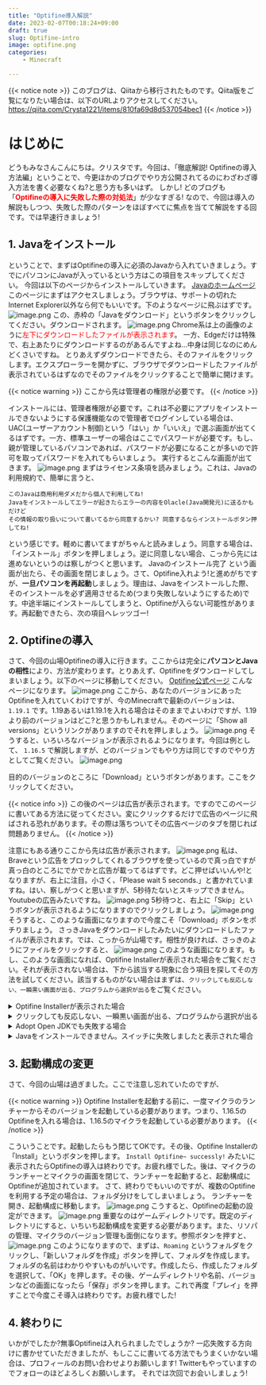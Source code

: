 ```yaml
---
title: "Optifine導入解説"
date: 2023-02-07T00:18:24+09:00
draft: true
slug: Optifine-intro
image: optifine.png
categories:
    - Minecraft

---
```

{{< notice note >}}
このブログは、Qiitaから移行されたものです。Qiita版をご覧になりたい場合は、以下のURLよりアクセスしてください。  
https://qiita.com/Crysta1221/items/810fa69d8d537054bec1
{{< /notice >}}

# はじめに
どうもみなさんこんにちは。クリスタです。今回は、「徹底解説! Optifineの導入方法編」ということで、今更ほかのブログでやり方公開されてるのにわざわざ導入方法を書く必要なくね?と思う方も多いはず。
しかし! どのブログも「<font color="Red">**Optifineの導入に失敗した際の対処法**</font>」が少なすぎる!
なので、今回は導入の解説もしつつ、失敗した際のパターンをほぼすべてに焦点を当てて解説をする回です。では早速行きましょう!

## 1. Javaをインストール
ということで、まずはOptifineの導入に必須のJavaから入れていきましょう。すでにパソコンにJavaが入っているという方はこの項目をスキップしてください。
今回は以下のページからインストールしていきます。
[Javaのホームページ](https://www.java.com/ja/download/)
このページにまずはアクセスしましょう。ブラウザは、サポートの切れたInternet Explorer以外なら何でもいいです。下のようなページに飛ぶはずです。
![image.png](https://qiita-image-store.s3.ap-northeast-1.amazonaws.com/0/2467860/713b6a8f-44fe-a522-d997-4c98c4b8ae39.png)
この、赤枠の「Javaをダウンロード」というボタンをクリックしてください。ダウンロードされます。
![image.png](https://qiita-image-store.s3.ap-northeast-1.amazonaws.com/0/2467860/798bd9dc-c2f2-a6f6-f73c-f33cd431110f.png)
Chrome系は上の画像のように<font color="red">左下にダウンロードしたファイルが表示されます</font>。
一方、Edgeだけは特殊で、右上あたりにダウンロードするのがあるんですよね...中身は同じなのにめんどくさいですね。
とりあえずダウンロードできたら、そのファイルをクリックします。エクスプローラーを開かずに、ブラウザでダウンロードしたファイルが表示されているはずなのでそのファイルをクリックすることで簡単に開けます。

{{< notice warning >}}
ここから先は管理者の権限が必要です。
{{< /notice >}}

インストールには、管理者権限が必要です。これは不必要にアプリをインストールできないようにする保護機能なので管理者でログインしている場合は、UAC(ユーザーアカウント制御)という「はい」か「いいえ」で選ぶ画面が出てくるはずです。一方、標準ユーザーの場合はここでパスワードが必要です。もし、親が管理しているパソコンであれば、パスワードが必要になることが多いので許可を取ってパスワードを入れてもらいましょう。
実行するとこんな画面が出てきます。
![image.png](https://qiita-image-store.s3.ap-northeast-1.amazonaws.com/0/2467860/545c32c6-e38c-0a71-4526-6e619a54c5c9.png)
まずはライセンス条項を読みましょう。これは、Javaの利用規約で、簡単に言うと、
```
このJavaは商用利用ダメだから個人で利用してね! 
Javaをインストールしてエラーが起きたらエラーの内容をOlacle(Java開発元)に送るかもだけど
その情報の取り扱いについて書いてるから同意するかい? 同意するならインストールボタン押してね!
```
という感じです。軽めに書いてますがちゃんと読みましょう。同意する場合は、「インストール」ボタンを押しましょう。逆に同意しない場合、こっから先には進めないというのは察しがつくと思います。
Javaのインストール完了 という画面が出たら、その画面を閉じましょう。さて、Optifine入れよう!と進めがちですが、**一旦パソコンを再起動**しましょう。理由は、Javaをインストールした際、そのインストールを必ず適用させるため(つまり失敗しないようにするため)です。中途半端にインストールしてしまうと、Optifineが入らない可能性があります。再起動できたら、次の項目へレッツゴー!

## 2. Optifineの導入
さて、今回の山場Optifineの導入に行きます。ここからは完全に**パソコンとJavaの相性**により、方法が変わります。とりあえず、Optifineをダウンロードしてしまいましょう。以下のページに移動してください。
[Optifine公式ページ](https://optifine.net/downloads)
こんなページになります。
![image.png](https://qiita-image-store.s3.ap-northeast-1.amazonaws.com/0/2467860/31f46862-7d6f-c448-e343-c76ae0313651.png)
ここから、あなたのバージョンにあったOptifineを入れていくわけですが、今のMinecraftで最新のバージョンは、 `1.19.1` です。1.19あるいは1.19.1を入れる場合はそのままでよいわけですが、1.19より前のバージョンはどこ?と思うかもしれません。そのページに「Show all versions」というリンクがありますのでそれを押しましょう。
![image.png](https://qiita-image-store.s3.ap-northeast-1.amazonaws.com/0/2467860/1757c2d6-b8d8-9f3f-789f-24c4647be000.png)
そうすると、いろいろなバージョンが表示されるようになります。今回は例として、 `1.16.5` で解説しますが、どのバージョンでもやり方は同じですのでやり方としてご覧ください。
![image.png](https://qiita-image-store.s3.ap-northeast-1.amazonaws.com/0/2467860/e7762219-ddde-9562-a24a-30e031b9ba90.png)

目的のバージョンのところに「Download」というボタンがあります。ここをクリックしてください。

{{< notice info >}}
この後のページは広告が表示されます。ですのでこのページに書いてある方法に従ってください。変にクリックするだけで広告のページに飛ばされる恐れがあります。その際は落ちついてその広告ページのタブを閉じれば問題ありません。
{{< /notice >}}


注意にもある通りここから先は広告が表示されます。
![image.png](https://qiita-image-store.s3.ap-northeast-1.amazonaws.com/0/2467860/7a6d9d6c-345b-2eed-0a09-615baf2d2211.png)
私は、Braveという広告をブロックしてくれるブラウザを使っているので真っ白ですが真っ白のところにでかでかと広告が載ってるはずです。どこ押せばいいんや!となりますが、右上に注目。小さく、「Please wait 5 seconds.」と書かれていますね。はい、察しがつくと思いますが、5秒待たないとスキップできません。Youtubeの広告みたいですね。
![image.png](https://qiita-image-store.s3.ap-northeast-1.amazonaws.com/0/2467860/05bb40de-a61b-fbb1-6ad9-f7a25baac877.png)
5秒待つと、右上に「Skip」というボタンが表示されるようになりますのでクリックしましょう。
![image.png](https://qiita-image-store.s3.ap-northeast-1.amazonaws.com/0/2467860/ad635e17-6dbd-2018-d28f-b3a5ee14676f.png)
そうすると、このような画面になりますので今度こそ「Download」ボタンをポチりましょう。
さっきJavaをダウンロードしたみたいにダウンロードしたファイルが表示されます。では、こっからが山場です。相性が良ければ、さっきのようにファイルをクリックすると、
![image.png](https://qiita-image-store.s3.ap-northeast-1.amazonaws.com/0/2467860/c952bc13-d76b-3a50-2d65-46ba0ed79ae7.png)
このような画面になります。もし、このような画面になれば、Optifine Installerが表示された場合をご覧ください。それが表示されない場合は、下から該当する現象に合う項目を探してその方法を試してください。該当するものがない場合はまずは、`クリックしても反応しない、一瞬黒い画面が出る、プログラムから選択が出る`をご覧ください。

<details><summary>Optifine Installerが表示された場合</summary>

成功です! やりましたね! [3.起動構成の変更](#3-起動構成の変更) に移動して、残りの設定を済ませてしまいましょう。

</details>

<details><summary>クリックしても反応しない、一瞬黒い画面が出る、プログラムから選択が出る</summary>

残念ながら、Javaとの相性が良くないようです。JDKを入れてみましょう。今回は、Adopt Open JDKというものを使います。本当は、Olacle のOpen JDKを使ってもいいのですが、Javaのバージョン管理が簡単なAdopt Open JDKがおすすめなのでこちらで。
[Adopt Open JDKのページ](https://adoptopenjdk.net/)
![image.png](https://qiita-image-store.s3.ap-northeast-1.amazonaws.com/0/2467860/b42a2f1f-7fdb-2798-2e59-fece4d1d26d7.png)
このページに移動したら、まずは、1. Choose a version という項目があるので、それを一番下の「Open JDK 16(Latest)」にします。「Open JDK 16(Latest)」をクリックすると、選択できます。2はそのままでOKです。
![image.png](https://qiita-image-store.s3.ap-northeast-1.amazonaws.com/0/2467860/cfee6388-4859-f5db-b9de-fc040f0a1067.png)
上のようになったら、あとは赤枠のボタンを押してください。
![image.png](https://qiita-image-store.s3.ap-northeast-1.amazonaws.com/0/2467860/f48b6353-8d3e-d032-dfa4-2af68fe343aa.png)
今度はこんなページに飛ばされます。少し下にスクロールして下の画像と同じ場所まで移動してください。
Windowsの場合は、Windows x64 というものを探します。ここではWindowsで説明します。Mac、Linuxの場合も同様に探してください。
![image.png](https://qiita-image-store.s3.ap-northeast-1.amazonaws.com/0/2467860/f13ca58a-8692-8680-b224-411fe8c501c9.png)
Windowsの場合、上の画面まで行けたら、「Msi」というボタンを押してください。Msiというのはインストーラのことで、自動でJavaを入れてくれる便利なものです。ZipはインストールするものでなくJavaをそのままZipにしただけのものです。クリックすると、1.同様にダウンロードされます。またそれをクリックして実行します。
これも管理者権限が必要です。実行すると、以下の画面になります。
![image.png](https://qiita-image-store.s3.ap-northeast-1.amazonaws.com/0/2467860/2ca5c7c9-f392-ec2c-f3e2-225d0421f8fc.png)
Adopt Open JDK 11の画面ですが、16も変わりはありません。「次へ」をクリックします。
![image.png](https://qiita-image-store.s3.ap-northeast-1.amazonaws.com/0/2467860/c00c8ba4-160e-1e96-5dbe-4bff5e9bad20.png)
まず、`Set JAVA_HOME variable` を有効にします。×ボタンをクリックして、`ローカルハードドライブにインストール` をクリックして有効にします。
次に、その下、`JavaSoft(Olacle) registory keys` も同じようにしてローカルハードドライブにインストールにしてください。その後、「次へ」をクリックし、その後「インストール」をクリックしてください。
これで、Adopt Open JDKがインストールされます。インストール完了と表示されたらまたパソコンを再起動します。再起動後、エクスプローラーを開きます。その後、ダウンロードをクリックします。
![image.png](https://qiita-image-store.s3.ap-northeast-1.amazonaws.com/0/2467860/67b4924b-634b-9a87-9f7d-080af7bb4584.png)
その中にある、「Optifine～」で始まるファイルを探します。
![image.png](https://qiita-image-store.s3.ap-northeast-1.amazonaws.com/0/2467860/51e81979-05ad-f00f-fdc3-2619ff793ab9.png)
見つかったらダブルクリックして開きます。もし、成功していれば、2.Optifineの導入の一番下にある画像のようなものが表示されるはずです。それでもダメな場合、次の項目「Adopt Open JDKでも失敗する」を参照してください。
</details>

<details><summary>Adopt Open JDKでも失敗する場合</summary>

今後はコマンドプロンプトを使います。前提として、Javaのインストールが完了していることです。
まずは、WindowsキーあるいはWindowsの画面の左下にあるスタートボタンを押します。その後、`cmd` と入れると、`Windows コマンドプロンプト`というのが検索に引っ掛かりますのでそれをクリックするか、「開く」で開いてください。
![image.png](https://qiita-image-store.s3.ap-northeast-1.amazonaws.com/0/2467860/63a55130-25bf-0090-76bb-349ac8baafb6.png)
こんなちょっとかっちょいい画面が出てきましたか? そうしたら、試しにどのように使うかデモンストレーション代わりに以下のコマンドを入れてみましょう。
```bat
java -version
```
入れたら、Enterで実行します。そうすると、Javaのバージョンが表示されるはずです。私の場合、
```cs
openjdk version "16.0.2" 2021-07-20
OpenJDK Runtime Environment Temurin-16.0.2+7 (build 16.0.2+7)
OpenJDK 64-Bit Server VM Temurin-16.0.2+7 (build 16.0.2+7, mixed mode, sharing)
```
と表示されます。`'java' は、内部コマンドまたは外部コマンド、操作可能なプログラムまたはバッチ ファイルとして認識されていません。` と表示された場合、まずJavaのインストールをしていないか、失敗しているかの2択ですのでインストール/再インストールをしましょう。再インストールは一度Javaをアンインストールしてから再度インストールすることです。もし、Javaのバージョンが表示されたら、次は以下のコマンドを入れましょう。
```bat
java -jar
```
これを入れたら、`-jar`の後にスペースを押してください。その後、Optifineのファイルをコマンドプロンプトの画面にドロップします。どうドロップするか。Optifineのファイルをクリックしたまま、コマンドプロンプトの画面までマウスカーソルを移動させ、コマンドプロンプトの画面のどこかにマウスカーソルが来たら、離します。そうすると全体のコマンドは以下のようになるはずです。
```bat
java -jar c:\Users\<パソコンのユーザ名>\Downloads\Optifine~ .jar
```
こうなってたらOKです。Enterを押してください。そうすると、2.Optifineの導入の一番下のOptifine Installerという画面が出るはずです。
もし、これをやっても無理!という場合はコメント欄に「やったこと」を記述し可能であればスクショを添付していただくと説明します。
</details>

<details><summary>Javaをインストールできません。スイッチに失敗しましたと表示された場合</summary>

Javaのインストールが完了していないまま続行したためJarファイルを開けなくなっています。一度コントロールパネルからJavaをアンインストールし、再度インストールしてみてください。

</details>

## 3. 起動構成の変更
さて、今回の山場は過ぎました。ここで注意し忘れていたのですが、

{{< notice warning >}}
Optifine Installerを起動する前に、一度マイクラのランチャーからそのバージョンを起動している必要があります。つまり、1.16.5のOptifineを入れる場合は、1.16.5のマイクラを起動している必要があります。
{{< /notice >}}

こういうことです。起動したらもう閉じてOKです。その後、Optifine Installerの「Install」というボタンを押します。 `Install Optifine~ successly!` みたいに表示されたらOptifineの導入は終わりです。お疲れ様でした。後は、マイクラのランチャーとマイクラの画面を閉じて、ランチャーを起動すると、起動構成にOptifineが追加されています。
さて、終わりでもいいのですが、複数のOptifineを利用する予定の場合は、フォルダ分けをしてしまいましょう。
ランチャーを開き、起動構成に移動します。
![image.png](https://qiita-image-store.s3.ap-northeast-1.amazonaws.com/0/2467860/e410c52b-0131-1ae1-aede-bd10d35ec02a.png)
こうすると、Optifineの起動の設定ができます。
![image.png](https://qiita-image-store.s3.ap-northeast-1.amazonaws.com/0/2467860/82114994-8b85-ac56-00b2-63e86dc9913f.png)
重要なのはゲームディレクトリです。既定のディレクトリにすると、いちいち起動構成を変更する必要があります。また、リソパの管理、マイクラのバージョン管理も面倒になります。参照ボタンを押すと、
![image.png](https://qiita-image-store.s3.ap-northeast-1.amazonaws.com/0/2467860/e5556680-b2bb-21f6-503f-b60f6e59cb98.png)
このようになりますので、まずは、`Roaming` というフォルダをクリックし、「新しいフォルダを作成」ボタンを押して、フォルダを作成します。フォルダの名前はわかりやすいものがいいです。作成したら、作成したフォルダを選択して、「OK」を押します。その後、ゲームディレクトリや名前、バージョンなどの画面になったら「保存」ボタンを押します。これで再度「プレイ」を押すことで今度こそ導入は終わりです。お疲れ様でした!

## 4. 終わりに
いかがでしたか?無事Optifineは入れられましたでしょうか? 一応失敗する方向けに書かせていただきましたが、もしここに書いてる方法でもうまくいかない場合は、プロフィールのお問い合わせよりお願いします! Twitterもやっていますのでフォローのほどよろしくお願いします。
それでは次回でお会いしましょう!
